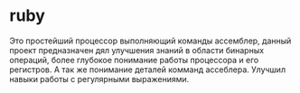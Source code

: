# ruby
Это простейший процессор выполняющий команды ассемблер, данный проект предназначен дял улучшения знаний в области бинарных операций,
более глубокое понимание работы процессора и его регистров. А так же понимание деталей комманд ассеблера. Улучшил навыки работы с регулярными выражениями.

